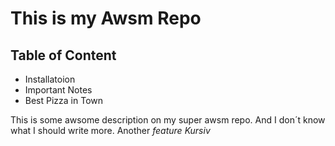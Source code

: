 This is my Awsm Repo
====================

## Table of Content

- Installatoion
- Important Notes
- Best Pizza in Town

This is some awsome description on my super awsm repo. And I don´t know what I should write more.
Another _feature_
*Kursiv*